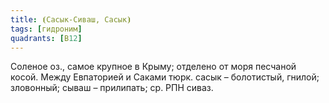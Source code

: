 ```yaml
---
title: ⦗Сасык-Сиваш, Сасык⦘
tags: [гидроним]
quadrants: [В12]
---
```


Соленое оз., самое крупное в Крыму; отделено от моря песчаной косой. Между
Евпаторией и Саками тюрк. сасык – болотистый, гнилой; зловонный; сываш –
прилипать; ср. РПН сиваз.
